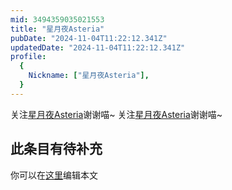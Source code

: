 ```yaml
---
mid: 3494359035021553
title: "星月夜Asteria"
pubDate: "2024-11-04T11:22:12.341Z"
updatedDate: "2024-11-04T11:22:12.341Z"
profile:
  {
    Nickname: ["星月夜Asteria"],
  }
---
```


关注[星月夜Asteria](https://space.bilibili.com/3494359035021553)谢谢喵~ 关注[星月夜Asteria](https://space.bilibili.com/3494359035021553)谢谢喵~

## 此条目有待补充
你可以在[这里](https://github.com/Yuhanawa/VTuber.ICU-Content/edit/master/v/星月夜Asteria/index.md)编辑本文
